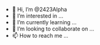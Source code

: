 - 👋 Hi, I’m @2423Alpha
- 👀 I’m interested in ...
- 🌱 I’m currently learning ...
- 💞️ I’m looking to collaborate on ...
- 📫 How to reach me ...

<!---
2423Alpha/2423Alpha is a ✨ special ✨ repository because its `README.md` (this file) appears on your GitHub profile.
You can click the Preview link to take a look at your changes.
--->
